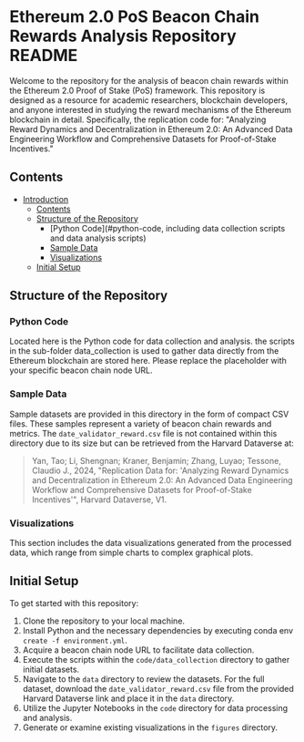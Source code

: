 # Ethereum 2.0 PoS Beacon Chain Rewards Analysis Repository README

Welcome to the repository for the analysis of beacon chain rewards within the Ethereum 2.0 Proof of Stake (PoS) framework. This repository is designed as a resource for academic researchers, blockchain developers, and anyone interested in studying the reward mechanisms of the Ethereum blockchain in detail. Specifically, the replication code for: "Analyzing Reward Dynamics and Decentralization in Ethereum 2.0: An Advanced Data Engineering Workflow and Comprehensive Datasets for Proof-of-Stake Incentives."

## Contents
- [Introduction](#ethereum-20-pos-beacon-chain-rewards-analysis-repository-readme)
  - [Contents](#contents)
  - [Structure of the Repository](#structure-of-the-repository)
    - [Python Code](#python-code, including data collection scripts and data analysis scripts)
    - [Sample Data](#sample-data)
    - [Visualizations](#visualizations)
  - [Initial Setup](#initial-setup)

## Structure of the Repository

### Python Code
Located here is the Python code for data collection and analysis.
the scripts in the sub-folder data_collection is used to gather data directly from the Ethereum blockchain are stored here. Please replace the placeholder with your specific beacon chain node URL.

### Sample Data
Sample datasets are provided in this directory in the form of compact CSV files. These samples represent a variety of beacon chain rewards and metrics.
The `date_validator_reward.csv` file is not contained within this directory due to its size but can be retrieved from the Harvard Dataverse at:

> Yan, Tao; Li, Shengnan; Kraner, Benjamin; Zhang, Luyao; Tessone, Claudio J., 2024, "Replication Data for: 'Analyzing Reward Dynamics and Decentralization in Ethereum 2.0: An Advanced Data Engineering Workflow and Comprehensive Datasets for Proof-of-Stake Incentives'", Harvard Dataverse, V1.

### Visualizations
This section includes the data visualizations generated from the processed data, which range from simple charts to complex graphical plots.

## Initial Setup
To get started with this repository:
1. Clone the repository to your local machine.
2. Install Python and the necessary dependencies by executing conda env  `create -f environment.yml`.
3. Acquire a beacon chain node URL to facilitate data collection.
4. Execute the scripts within the `code/data_collection` directory to gather initial datasets.
5. Navigate to the `data` directory to review the datasets. For the full dataset, download the `date_validator_reward.csv` file from the provided Harvard Dataverse link and place it in the `data` directory.
6. Utilize the Jupyter Notebooks in the `code` directory for data processing and analysis.
7. Generate or examine existing visualizations in the `figures` directory.
